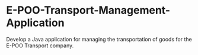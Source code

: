 # E-POO-Transport-Management-Application
Develop a Java application for managing the transportation of goods for the E-POO Transport company.
